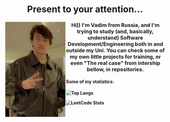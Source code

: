 <h1 align="center"> Present to your attention...</h1>

<h3 align="center"><img src="https://github.com/StilUSoff/StilUSoff/blob/main/profiles.jpeg?raw=true" alt="" align="left" style="display:inline-block; padding-right:2px; width:190px; height:300px;"> Hi)) I'm Vadim from Russia, and I'm trying to study (and, basically, understand) Software Development/Engineering both in and outside my Uni. You can check some of my own little projects for training, or even "The real case" from intership bellow, in repositories.</h3>

<h4> Some of my statistics:</h4>
<h4>

![Top Langs](https://github-readme-stats.vercel.app/api/top-langs/?username=StilUSoff&layout=compact&theme=dark) 

![LeetCode Stats](https://leetcode.card.workers.dev/StilUSoff?theme=dark&font=&extension=null)

</h4>


</div>
